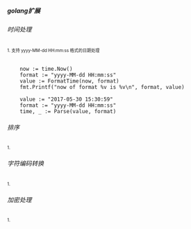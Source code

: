 ##### golang扩展

###### 时间处理
<sup><sub>1. 支持 yyyy-MM-dd HH:mm:ss 格式的日期处理</sub></sup><br/>

<code>
    now := time.Now()
    format := "yyyy-MM-dd HH:mm:ss"
    value := FormatTime(now, format)
    fmt.Printf("now of format %v is %v\n", format, value)
</code>

<code>
    value := "2017-05-30 15:30:59"
    format := "yyyy-MM-dd HH:mm:ss"
    time, _ := Parse(value, format)
</code>


###### 排序
<sup><sub>1. </sub></sup><br/>

###### 字符编码转换
<sup><sub>1. </sub></sup><br/>

###### 加密处理
<sup><sub>1. </sub></sup><br/>